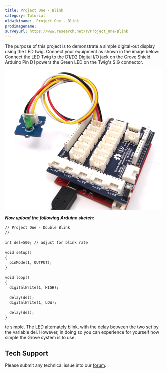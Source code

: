 ```yaml
---
title: Project One - Blink
category: Tutorial
oldwikiname:  Project One - Blink
prodimagename:
surveyurl: https://www.research.net/r/Project_One-Blink
---
```


The purpose of this project is to demonstrate a simple digital-out display using the LED twig. Connect your equipment as shown in the image below:
Connect the LED Twig to the D1/D2 Digital I/O jack on the Grove Shield.
Arduino Pin D1 powers the Green LED on the Twig's SIG connector.

![](https://github.com/SeeedDocument/Project_One-Blink/raw/master/img/Blinkv1.0.jpg)

_**Now upload the following Arduino sketch:**_

```
// Project One - Double Blink
//

int del=500; // adjust for blink rate

void setup()
{
  pinMode(1, OUTPUT);
}

void loop()
{
  digitalWrite(1, HIGH);

  delay(del);
  digitalWrite(1, LOW);

  delay(del);
}
```
te simple. The LED alternately blink, with the delay between the two set by the variable del. However, in doing so you can experience for yourself how simple the Grove system is to use.

## Tech Support
Please submit any technical issue into our [forum](http://forum.seeedstudio.com/). 